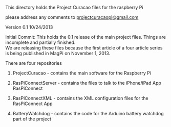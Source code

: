 This directory holds the Project Curacao files for the raspberry Pi

please address any comments to projectcuracaopi@gmail.com

Version 0.1 10/24/2013

Initial Commit:  This holds the 0.1 release of the main project files.  Things are incomplete and partially finished.  
We are releasing these files because the first article of a four article series is being
published in MagPi on November 1, 2013.

There are four repositories 

1) ProjectCuracao - contains the main software for the Raspberry Pi 

2) RasPiConnectServer - contains the files to talk to the iPhone/iPad App RasPiConnect 

3) RasPiConnectXML - contains the XML configuration files for the RasPiConnect App

4) BatteryWatchdog - contains the code for the Arduino battery watchdog part of the project 



